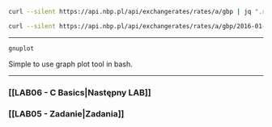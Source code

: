 ```Bash
curl --silent https://api.nbp.pl/api/exchangerates/rates/a/gbp | jq ".rates[].mid"
```

```Bash
curl --silent https://api.nbp.pl/api/exchangerates/rates/a/gbp/2016-01-01/2017-01-01 | jq ".rates[].mid"
```

---

```Bash
gnuplot
```
Simple to use graph plot tool in bash.


---

### [[LAB06 - C Basics|Następny LAB]]
### [[LAB05 - Zadanie|Zadania]]